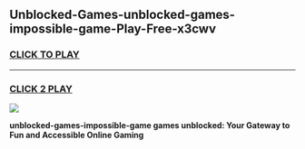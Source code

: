 
## Unblocked-Games-unblocked-games-impossible-game-Play-Free-x3cwv
<h3>
<a href="https://premium76.site?title=unblocked-games-impossible-game&ref=09A">CLICK TO PLAY</a></h3>
<hr>

<h3>
<a href="https://premium76.site?title=unblocked-games-impossible-game&ref=09A">CLICK 2 PLAY</a>
  
</h3>

<a href="https://premium76.site?title=unblocked-games-impossible-game&ref=09A"><img src="https://clearcache.store/games.png"></a>


**unblocked-games-impossible-game games unblocked: Your Gateway to Fun and Accessible Online Gaming**
